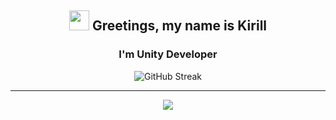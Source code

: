 <h2 align="center">
 <img src="https://github.com/blackcater/blackcater/raw/main/images/Hi.gif" height="32"/>
 Greetings, my name is Kirill
</h2>

<h3 align="center">
 I'm Unity Developer
</h3> 

<div align="center">
  
 ![GitHub Streak](https://streak-stats.demolab.com?user=ShutovKS&theme=dark) <!--  (https://git.io/streak-stats)  -->

</div>

---

<div align="center">

  ![](https://visitcount.itsvg.in/api?id=ShutovKS&icon=0&color=0)

</div>
